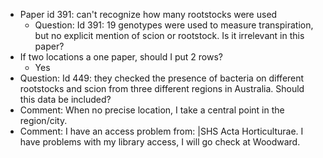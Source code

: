 - Paper id 391: can't recognize how many rootstocks were used
	- Question: Id 391: 19 genotypes were used to measure transpiration, but no explicit mention of scion or rootstock. Is it irrelevant in this paper?
- If two locations a one paper, should I put 2 rows?
	- Yes
- Question: Id 449: they checked the presence of bacteria on different rootstocks and scion from three different regions in Australia. Should this data be included?
- Comment: When no precise location, I take a central point in the region/city.
- Comment: I have an access problem  from: |SHS Acta Horticulturae. I have problems with my library access, I will go check at Woodward.  